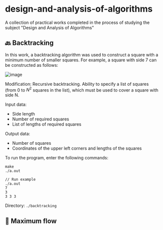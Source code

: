 # design-and-analysis-of-algorithms
A collection of practical works completed in the process of studying the subject "Design and Analysis of Algorithms"

## 🔙 Backtracking
In this work, a backtracking algorithm was used to construct a square with a minimum number of smaller squares. For example, a square with side 7 can be constructed as follows:

![image](https://github.com/mahalichev/design-and-analysis-of-algorithms/assets/54910038/5ccd36cf-226b-4293-95a8-0f6b60ba9056)

Modification: Recursive backtracking. Ability to specify a list of squares (from 0 to $N^2$ squares in the list), which must be used to cover a square with side N.

Input data:
- Side length
- Number of required squares
- List of lengths of required squares


Output data:
- Number of squares
- Coordinates of the upper left corners and lengths of the squares

To run the program, enter the following commands:
```
make
./a.out
```
```
// Run example
./a.out
7
3
3 3 3
```

Directory: `./backtracking`

## 🌊 Maximum flow

